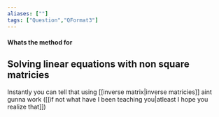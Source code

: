 ```yaml
---
aliases: [""]
tags: ["Question","QFormat3"]
---
```


#### Whats the method for
## Solving linear equations with non square matricies
Instantly you can tell that using [[inverse matrix|inverse matricies]] aint gunna work ([[if not what have I been teaching you|atleast I hope you realize that]])